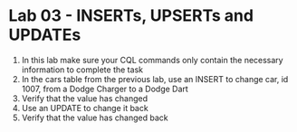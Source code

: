 # Lab 03 - INSERTs, UPSERTs and UPDATEs

1. In  this lab make sure your CQL commands only contain the necessary information to complete the task 
1. In the cars table from the previous lab, use an INSERT to change car, id 1007, from a Dodge Charger to a Dodge Dart
1. Verify that the value has changed
1. Use an UPDATE to change it back
1. Verify that the value has changed back
